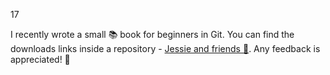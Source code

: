 17

I recently wrote a small 📚 book for beginners in Git. You can find the downloads links inside a repository - [Jessie and friends 🐶](https://github.com/enheit/jessie-and-friends). Any feedback is appreciated! 🙏

